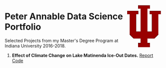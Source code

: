 <img style="float: right;" src="./iu_trident_web_crimson-small.png"><h1>Peter Annable Data Science Portfolio</h1>

Selected Projects from my Master's Degree Program at Indiana University 2016-2018.

1. **Effect of Climate Change on Lake Matinenda Ice-Out Dates.**  [Report](https://github.com/annablepj/data-science-portfolio/blob/master/Matinenda%20Ice-Out%20Analysis/Climate%20Change%20Effect%20on%20Ice%20Out%20Times.pdf)     [Code](https://github.com/annablepj/data-science-portfolio/tree/master/Matinenda%20Ice-Out%20Analysis)

  
